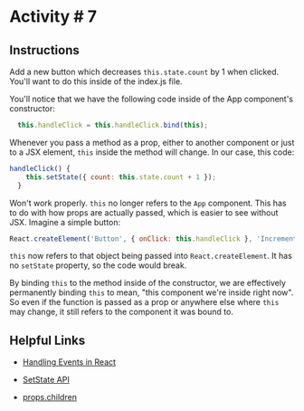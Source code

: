 # Activity # 7

## Instructions

Add a new button which decreases `this.state.count` by 1 when clicked. You'll want to do this inside of the index.js file.

You'll notice that we have the following code inside of the App component's constructor:

```js
  this.handleClick = this.handleClick.bind(this);
```

Whenever you pass a method as a prop, either to another component or just to a JSX element, `this` inside the method will change. In our case, this code:

```js
handleClick() {
    this.setState({ count: this.state.count + 1 });
  }
```
Won't work properly. `this` no longer refers to the `App` component. This has to do with how props are actually passed, which is easier to see without JSX. Imagine a simple button:

```js
React.createElement('Button', { onClick: this.handleClick }, 'Increment +')
```

`this` now refers to that object being passed into `React.createElement`. It has no `setState` property, so the code would break.

By binding `this` to the method inside of the constructor, we are effectively permanently binding `this` to mean, "this component we're inside right now". So even if the function is passed as a prop or anywhere else where `this` may change, it still refers to the component it was bound to.


## Helpful Links

* [Handling Events in React](https://facebook.github.io/react/docs/handling-events.html)

* [SetState API](https://facebook.github.io/react/docs/react-component.html#setstate)

* [props.children](https://facebook.github.io/react/docs/react-component.html#props)
